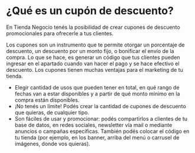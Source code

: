#  ¿Qué es un cupón de descuento?

En Tienda Negocio tenés la posibilidad de crear cupones de descuento promocionales para ofrecerle a tus clientes. 

Los cupones son un instrumento que te permite otorgar un porcentaje de descuento, un descuento por un monto fijo, o bonificar el envío de la compra. Lo que se hace, es generar un código que tus clientes pueden ingresar en el apartado cuando van hacer el pago y se hace efectivo el descuento. Los cupones tienen muchas ventajas para el marketing de tu tienda. 

- Elegir cantidad de usos que pueden tener en total, en qué rango de fechas van a estar disponibles y a partir de qué monto mínimo en la compra están disponibles.
- ¡No tenés un límite! Podés crear la cantidad de cupones de descuento que quieras, de cualquier tipo.
- Son fáciles de usar y promocionar: podés compartirlos a clientes de tu base de datos, en redes sociales, newsletter vía mail o mediante anuncios o campañas específicas. También podés colocar el código en tu tienda (por ejemplo, en los banner, arriba del menú o carrusel de imágenes, donde vos quieras). 





